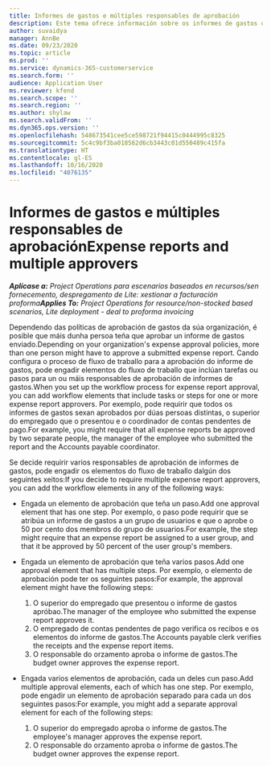 ```yaml
---
title: Informes de gastos e múltiples responsables de aprobación
description: Este tema ofrece información sobre os informes de gastos que requiren a aprobación de máis dunha persoa.
author: suvaidya
manager: AnnBe
ms.date: 09/23/2020
ms.topic: article
ms.prod: ''
ms.service: dynamics-365-customerservice
ms.search.form: ''
audience: Application User
ms.reviewer: kfend
ms.search.scope: ''
ms.search.region: ''
ms.author: shylaw
ms.search.validFrom: ''
ms.dyn365.ops.version: ''
ms.openlocfilehash: 548673541cee5ce598721f94415c0444995c8325
ms.sourcegitcommit: 5c4c9bf3ba018562d6cb3443c01d550489c415fa
ms.translationtype: HT
ms.contentlocale: gl-ES
ms.lasthandoff: 10/16/2020
ms.locfileid: "4076135"
---
```

# <a name="expense-reports-and-multiple-approvers"></a><span data-ttu-id="21892-103">Informes de gastos e múltiples responsables de aprobación</span><span class="sxs-lookup"><span data-stu-id="21892-103">Expense reports and multiple approvers</span></span>

<span data-ttu-id="21892-104">_**Aplícase a:** Project Operations para escenarios baseados en recursos/sen fornecemento, despregamento de Lite: xestionar a facturación proforma_</span><span class="sxs-lookup"><span data-stu-id="21892-104">_**Applies To:** Project Operations for resource/non-stocked based scenarios, Lite deployment - deal to proforma invoicing_</span></span>

<span data-ttu-id="21892-105">Dependendo das políticas de aprobación de gastos da súa organización, é posible que máis dunha persoa teña que aprobar un informe de gastos enviado.</span><span class="sxs-lookup"><span data-stu-id="21892-105">Depending on your organization's expense approval policies, more than one person might have to approve a submitted expense report.</span></span> <span data-ttu-id="21892-106">Cando configura o proceso de fluxo de traballo para a aprobación do informe de gastos, pode engadir elementos do fluxo de traballo que inclúan tarefas ou pasos para un ou máis responsables de aprobación de informes de gastos.</span><span class="sxs-lookup"><span data-stu-id="21892-106">When you set up the workflow process for expense report approval, you can add workflow elements that include tasks or steps for one or more expense report approvers.</span></span> <span data-ttu-id="21892-107">Por exemplo, pode requirir que todos os informes de gastos sexan aprobados por dúas persoas distintas, o superior do empregado que o presentou e o coordinador de contas pendentes de pago.</span><span class="sxs-lookup"><span data-stu-id="21892-107">For example, you might require that all expense reports be approved by two separate people, the manager of the employee who submitted the report and the Accounts payable coordinator.</span></span>

<span data-ttu-id="21892-108">Se decide requirir varios responsables de aprobación de informes de gastos, pode engadir os elementos do fluxo de traballo dalgún dos seguintes xeitos:</span><span class="sxs-lookup"><span data-stu-id="21892-108">If you decide to require multiple expense report approvers, you can add the workflow elements in any of the following ways:</span></span>

- <span data-ttu-id="21892-109">Engada un elemento de aprobación que teña un paso.</span><span class="sxs-lookup"><span data-stu-id="21892-109">Add one approval element that has one step.</span></span> <span data-ttu-id="21892-110">Por exemplo, o paso pode requirir que se atribúa un informe de gastos a un grupo de usuarios e que o aprobe o 50 por cento dos membros do grupo de usuarios.</span><span class="sxs-lookup"><span data-stu-id="21892-110">For example, the step might require that an expense report be assigned to a user group, and that it be approved by 50 percent of the user group's members.</span></span>
- <span data-ttu-id="21892-111">Engada un elemento de aprobación que teña varios pasos.</span><span class="sxs-lookup"><span data-stu-id="21892-111">Add one approval element that has multiple steps.</span></span> <span data-ttu-id="21892-112">Por exemplo, o elemento de aprobación pode ter os seguintes pasos:</span><span class="sxs-lookup"><span data-stu-id="21892-112">For example, the approval element might have the following steps:</span></span>

    1. <span data-ttu-id="21892-113">O superior do empregado que presentou o informe de gastos apróbao.</span><span class="sxs-lookup"><span data-stu-id="21892-113">The manager of the employee who submitted the expense report approves it.</span></span>
    2. <span data-ttu-id="21892-114">O empregado de contas pendentes de pago verifica os recibos e os elementos do informe de gastos.</span><span class="sxs-lookup"><span data-stu-id="21892-114">The Accounts payable clerk verifies the receipts and the expense report items.</span></span>
    3. <span data-ttu-id="21892-115">O responsable do orzamento aproba o informe de gastos.</span><span class="sxs-lookup"><span data-stu-id="21892-115">The budget owner approves the expense report.</span></span>

- <span data-ttu-id="21892-116">Engada varios elementos de aprobación, cada un deles cun paso.</span><span class="sxs-lookup"><span data-stu-id="21892-116">Add multiple approval elements, each of which has one step.</span></span> <span data-ttu-id="21892-117">Por exemplo, pode engadir un elemento de aprobación separado para cada un dos seguintes pasos:</span><span class="sxs-lookup"><span data-stu-id="21892-117">For example, you might add a separate approval element for each of the following steps:</span></span>

    1. <span data-ttu-id="21892-118">O superior do empregado aproba o informe de gastos.</span><span class="sxs-lookup"><span data-stu-id="21892-118">The employee's manager approves the expense report.</span></span>
    2. <span data-ttu-id="21892-119">O responsable do orzamento aproba o informe de gastos.</span><span class="sxs-lookup"><span data-stu-id="21892-119">The budget owner approves the expense report.</span></span>
